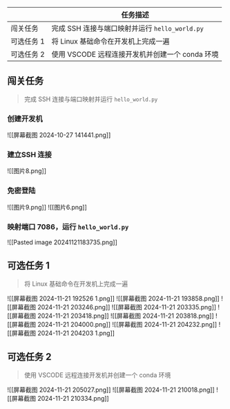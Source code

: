 
|        | 任务描述                               |
| ------ | ---------------------------------- |
| 闯关任务   | 完成 SSH 连接与端口映射并运行 `hello_world.py` |
| 可选任务 1 | 将 Linux 基础命令在开发机上完成一遍              |
| 可选任务 2 | 使用 VSCODE 远程连接开发机并创建一个 conda 环境    |

## 闯关任务

> 完成 SSH 连接与端口映射并运行 `hello_world.py`

### 创建开发机
![[屏幕截图 2024-10-27 141441.png]]
### 建立SSH 连接
![[图片8.png]]

### 免密登陆
![[图片9.png]]
 ![[图片6.png]]


### 映射端口 7086，运行 `hello_world.py`
![[Pasted image 20241121183735.png]]

## 可选任务 1

> 将 Linux 基础命令在开发机上完成一遍

![[屏幕截图 2024-11-21 192526 1.png]]
![[屏幕截图 2024-11-21 193858.png]] ![[屏幕截图 2024-11-21 203246.png]] ![[屏幕截图 2024-11-21 203335.png]] ![[屏幕截图 2024-11-21 203418.png]] ![[屏幕截图 2024-11-21 203818.png]] ![[屏幕截图 2024-11-21 204000.png]] ![[屏幕截图 2024-11-21 204232.png]] ![[屏幕截图 2024-11-21 204203 1.png]] 
## 可选任务 2

> 使用 VSCODE 远程连接开发机并创建一个 conda 环境

![[屏幕截图 2024-11-21 205027.png]]
![[屏幕截图 2024-11-21 210018.png]]
![[屏幕截图 2024-11-21 210334.png]]